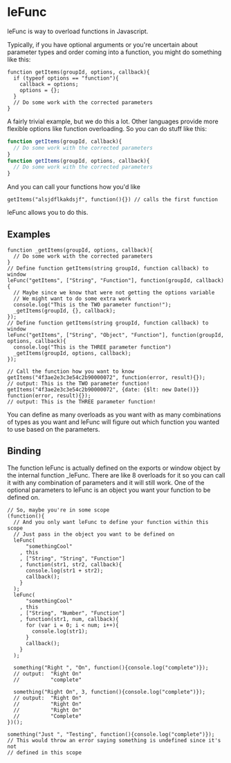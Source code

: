 # leFunc

leFunc is way to overload functions in Javascript.

Typically, if you have optional arguments or you're uncertain about parameter types and order coming into a function, you might do something like this:

    function getItems(groupId, options, callback){
      if (typeof options == "function"){
        callback = options;
        options = {};
      }
      // Do some work with the corrected parameters
    }

A fairly trivial example, but we do this a lot. Other languages provide more flexible options like function overloading. So you can do stuff like this:
```javascript
function getItems(groupId, callback){
  // Do some work with the corrected parameters
}
function getItems(groupId, options, callback){
  // Do some work with the corrected parameters      
}
```
And you can call your functions how you'd like

    getItems("alsjdflkakdsjf", function(){}) // calls the first function

leFunc allows you to do this.

## Examples
    function _getItems(groupId, options, callback){
      // Do some work with the corrected parameters
    }
    // Define function getItems(string groupId, function callback) to window
    leFunc("getItems", ["String", "Function"], function(groupId, callback){
      // Maybe since we know that were not getting the options variable
      // We might want to do some extra work
      console.log("This is the TWO parameter function!");
      _getItems(groupId, {}, callback);
    });
    // Define function getItems(string groupId, function callback) to window
    leFunc("getItems", ["String", "Object", "Function"], function(groupId, options, callback){
      console.log("This is the THREE parameter function")
      _getItems(groupId, options, callback);
    });

    // Call the function how you want to know
    getItems("4f3ae2e3c3e54c2b90000072", function(error, result){});
    // output: This is the TWO parameter function!
    getItems("4f3ae2e3c3e54c2b90000072", {date: {$lt: new Date()}} function(error, result){});
    // output: This is the THREE parameter function!

You can define as many overloads as you want with as many combinations of types as you want and leFunc will figure out which function you wanted to use based on the parameters.

## Binding

The function leFunc is actually defined on the exports or window object by the internal function _leFunc. There are like 8 overloads for it so you can call it with any combination of parameters and it will still work. One of the optional parameters to leFunc is an object you want your function to be defined on.

    // So, maybe you're in some scope
    (function(){
      // And you only want leFunc to define your function within this scope
      // Just pass in the object you want to be defined on
      leFunc(
          "somethingCool"
        , this
        , ["String", "String", "Function"]
        , function(str1, str2, callback){
          console.log(str1 + str2);
          callback();
        }
      );
      leFunc(
          "somethingCool"
        , this
        , ["String", "Number", "Function"]
        , function(str1, num, callback){
          for (var i = 0; i < num; i++){
            console.log(str1);
          }
          callback();
        }
      );

      something("Right ", "On", function(){console.log("complete")});
      // output:  "Right On"
      //          "complete"

      something("Right On", 3, function(){console.log("complete")});
      // output:  "Right On"
      //          "Right On"
      //          "Right On"
      //          "Complete"
    })();

    something("Just ", "Testing", function(){console.log("complete")});
    // This would throw an error saying something is undefined since it's not
    // defined in this scope